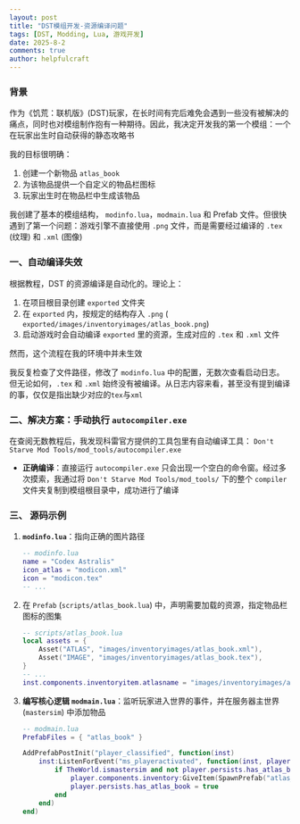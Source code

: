 ```yaml
---
layout: post
title: "DST模组开发-资源编译问题"
tags: [DST, Modding, Lua, 游戏开发]
date: 2025-8-2
comments: true
author: helpfulcraft
---
```


### 背景

作为《饥荒：联机版》(DST)玩家，在长时间有完后难免会遇到一些没有被解决的痛点，同时也对模组制作抱有一种期待。因此，我决定开发我的第一个模组：一个在玩家出生时自动获得的静态攻略书

我的目标很明确：
1.  创建一个新物品 `atlas_book`
2.  为该物品提供一个自定义的物品栏图标
3.  玩家出生时在物品栏中生成该物品

我创建了基本的模组结构， `modinfo.lua`，`modmain.lua` 和 Prefab 文件。但很快遇到了第一个问题：游戏引擎不直接使用 `.png` 文件，而是需要经过编译的 `.tex` (纹理) 和 `.xml` (图像) 

### 一、自动编译失效

根据教程，DST 的资源编译是自动化的。理论上：
1.  在项目根目录创建 `exported` 文件夹
2.  在 `exported` 内，按规定的结构存入 `.png`  ( `exported/images/inventoryimages/atlas_book.png`)
3.  启动游戏时会自动编译 `exported` 里的资源，生成对应的 `.tex` 和 `.xml` 文件

然而，这个流程在我的环境中并未生效

我反复检查了文件路径，修改了 `modinfo.lua` 中的配置，无数次查看启动日志。但无论如何，`.tex` 和 `.xml` 始终没有被编译。从日志内容来看，甚至没有提到编译的事，仅仅是指出缺少对应的`tex`与`xml`

### 二、解决方案：手动执行 `autocompiler.exe`

在查阅无数教程后，我发现科雷官方提供的工具包里有自动编译工具：
`Don't Starve Mod Tools/mod_tools/autocompiler.exe`

- **正确编译**：直接运行 `autocompiler.exe` 只会出现一个空白的命令窗。经过多次摸索，我通过将 `Don't Starve Mod Tools/mod_tools/` 下的整个 `compiler` 文件夹复制到模组根目录中，成功进行了编译

### 三、 源码示例

1.  **`modinfo.lua`**：指向正确的图片路径
    ```lua
    -- modinfo.lua
    name = "Codex Astralis"
    icon_atlas = "modicon.xml"
    icon = "modicon.tex"
    -- ...
    ```

2.  在 `Prefab`  (`scripts/atlas_book.lua`) 中，声明需要加载的资源，指定物品栏图标的图集
    ```lua
    -- scripts/atlas_book.lua
    local assets = {
        Asset("ATLAS", "images/inventoryimages/atlas_book.xml"),
        Asset("IMAGE", "images/inventoryimages/atlas_book.tex"),
    }
    -- ...
    inst.components.inventoryitem.atlasname = "images/inventoryimages/atlas_book.xml"
    ```

3.  **编写核心逻辑 `modmain.lua`**：监听玩家进入世界的事件，并在服务器主世界 (`mastersim`) 中添加物品
    ```lua
    -- modmain.lua
    PrefabFiles = { "atlas_book" }

    AddPrefabPostInit("player_classified", function(inst)
        inst:ListenForEvent("ms_playeractivated", function(inst, player)
            if TheWorld.ismastersim and not player.persists.has_atlas_book then
                player.components.inventory:GiveItem(SpawnPrefab("atlas_book"))
                player.persists.has_atlas_book = true
            end
        end)
    end)
    ```
